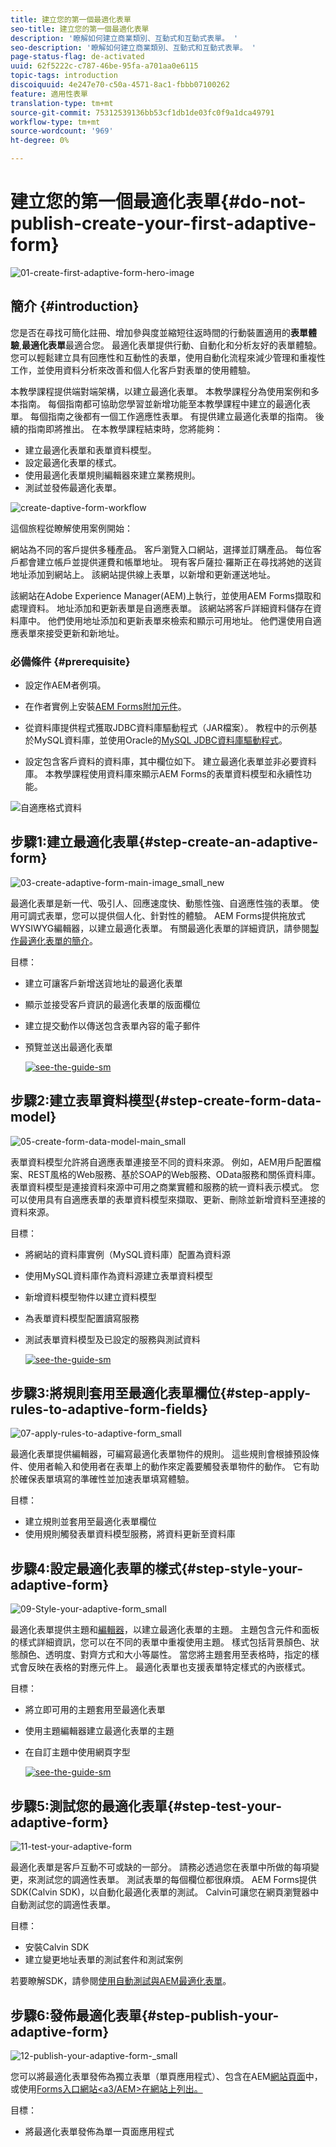 ```yaml
---
title: 建立您的第一個最適化表單
seo-title: 建立您的第一個最適化表單
description: '瞭解如何建立商業類別、互動式和互動式表單。 '
seo-description: '瞭解如何建立商業類別、互動式和互動式表單。 '
page-status-flag: de-activated
uuid: 62f5222c-c787-46be-95fa-a701aa0e6115
topic-tags: introduction
discoiquuid: 4e247e70-c50a-4571-8ac1-fbbb07100262
feature: 適用性表單
translation-type: tm+mt
source-git-commit: 75312539136bb53cf1db1de03fc0f9a1dca49791
workflow-type: tm+mt
source-wordcount: '969'
ht-degree: 0%

---
```



# 建立您的第一個最適化表單{#do-not-publish-create-your-first-adaptive-form}

![01-create-first-adaptive-form-hero-image](assets/01-create-first-adaptive-form-hero-image.png)

## 簡介 {#introduction}

您是否在尋找可簡化註冊、增加參與度並縮短往返時間的行動裝置適用的&#x200B;**表單體驗**,**最適化表單**&#x200B;最適合您。 最適化表單提供行動、自動化和分析友好的表單體驗。 您可以輕鬆建立具有回應性和互動性的表單，使用自動化流程來減少管理和重複性工作，並使用資料分析來改善和個人化客戶對表單的使用體驗。

本教學課程提供端對端架構，以建立最適化表單。 本教學課程分為使用案例和多本指南。 每個指南都可協助您學習並新增功能至本教學課程中建立的最適化表單。 每個指南之後都有一個工作適應性表單。 有提供建立最適化表單的指南。 後續的指南即將推出。 在本教學課程結束時，您將能夠：

* 建立最適化表單和表單資料模型。
* 設定最適化表單的樣式。
* 使用最適化表單規則編輯器來建立業務規則。
* 測試並發佈最適化表單。

![create-daptive-form-workflow](assets/create-daptive-form-workflow.png)

這個旅程從瞭解使用案例開始：

網站為不同的客戶提供多種產品。 客戶瀏覽入口網站，選擇並訂購產品。 每位客戶都會建立帳戶並提供運費和帳單地址。 現有客戶薩拉·羅斯正在尋找將她的送貨地址添加到網站上。 該網站提供線上表單，以新增和更新運送地址。

該網站在Adobe Experience Manager(AEM)上執行，並使用AEM Forms擷取和處理資料。 地址添加和更新表單是自適應表單。 該網站將客戶詳細資料儲存在資料庫中。 他們使用地址添加和更新表單來檢索和顯示可用地址。 他們還使用自適應表單來接受更新和新地址。

### 必備條件 {#prerequisite}

* 設定作AEM者例項。
* 在作者實例上安裝[AEM Forms附加元件](/help/forms/using/installing-configuring-aem-forms-osgi.md)。
* 從資料庫提供程式獲取JDBC資料庫驅動程式（JAR檔案）。 教程中的示例基於MySQL資料庫，並使用Oracle的[MySQL JDBC資料庫驅動程式](https://dev.mysql.com/downloads/connector/j/5.1.html)。

* 設定包含客戶資料的資料庫，其中欄位如下。 建立最適化表單並非必要資料庫。 本教學課程使用資料庫來顯示AEM Forms的表單資料模型和永續性功能。

![自適應格式資料](assets/adaptiveformdata.png)

## 步驟1:建立最適化表單{#step-create-an-adaptive-form}

![03-create-adaptive-form-main-image_small_new](assets/03-create-adaptive-form-main-image_small_new.png)

最適化表單是新一代、吸引人、回應速度快、動態性強、自適應性強的表單。 使用可調式表單，您可以提供個人化、針對性的體驗。 AEM Forms提供拖放式WYSIWYG編輯器，以建立最適化表單。 有關最適化表單的詳細資訊，請參閱[製作最適化表單的簡介](/help/forms/using/introduction-forms-authoring.md)。

目標：

* 建立可讓客戶新增送貨地址的最適化表單
* 顯示並接受客戶資訊的最適化表單的版面欄位
* 建立提交動作以傳送包含表單內容的電子郵件
* 預覽並送出最適化表單

   [ ![see-the-guide-sm](assets/see-the-guide-sm.png)](create-adaptive-form.md)

## 步驟2:建立表單資料模型{#step-create-form-data-model}

![05-create-form-data-model-main_small](assets/05-create-form-data-model-main_small.png)

表單資料模型允許將自適應表單連接至不同的資料來源。 例如，AEM用戶配置檔案、REST風格的Web服務、基於SOAP的Web服務、OData服務和關係資料庫。 表單資料模型是連接資料來源中可用之商業實體和服務的統一資料表示模式。 您可以使用具有自適應表單的表單資料模型來擷取、更新、刪除並新增資料至連接的資料來源。

目標：

* 將網站的資料庫實例（MySQL資料庫）配置為資料源
* 使用MySQL資料庫作為資料源建立表單資料模型
* 新增資料模型物件以建立資料模型
* 為表單資料模型配置讀寫服務
* 測試表單資料模型及已設定的服務與測試資料

   [ ![see-the-guide-sm](assets/see-the-guide-sm.png)](create-form-data-model.md)

## 步驟3:將規則套用至最適化表單欄位{#step-apply-rules-to-adaptive-form-fields}

![07-apply-rules-to-adaptive-form_small](assets/07-apply-rules-to-adaptive-form_small.png)

最適化表單提供編輯器，可編寫最適化表單物件的規則。 這些規則會根據預設條件、使用者輸入和使用者在表單上的動作來定義要觸發表單物件的動作。 它有助於確保表單填寫的準確性並加速表單填寫體驗。

目標：

* 建立規則並套用至最適化表單欄位
* 使用規則觸發表單資料模型服務，將資料更新至資料庫

## 步驟4:設定最適化表單的樣式{#step-style-your-adaptive-form}

![09-Style-your-adaptive-form_small](assets/09-Style-your-adaptive-form_small.png)

最適化表單提供主題和[編輯器](/help/forms/using/themes.md)，以建立最適化表單的主題。 主題包含元件和面板的樣式詳細資訊，您可以在不同的表單中重複使用主題。 樣式包括背景顏色、狀態顏色、透明度、對齊方式和大小等屬性。 當您將主題套用至表格時，指定的樣式會反映在表格的對應元件上。 最適化表單也支援表單特定樣式的內嵌樣式。

目標：

* 將立即可用的主題套用至最適化表單
* 使用主題編輯器建立最適化表單的主題
* 在自訂主題中使用網頁字型

   [ ![see-the-guide-sm](assets/see-the-guide-sm.png)](style-your-adaptive-form.md)

## 步驟5:測試您的最適化表單{#step-test-your-adaptive-form}

![11-test-your-adaptive-form](assets/11-test-your-adaptive-form.png)

最適化表單是客戶互動不可或缺的一部分。 請務必透過您在表單中所做的每項變更，來測試您的調適性表單。 測試表單的每個欄位都很麻煩。 AEM Forms提供SDK(Calvin SDK)，以自動化最適化表單的測試。 Calvin可讓您在網頁瀏覽器中自動測試您的調適性表單。

目標：

* 安裝Calvin SDK
* 建立變更地址表單的測試套件和測試案例

若要瞭解SDK，請參閱[使用自動測試與AEM最適化表單](/help/forms/using/calvin.md)。

## 步驟6:發佈最適化表單{#step-publish-your-adaptive-form}

![12-publish-your-adaptive-form-_small](assets/12-publish-your-adaptive-form-_small.png)

您可以將最適化表單發佈為獨立表單（單頁應用程式）、包含在AEM[網站頁面](/help/forms/using/embed-adaptive-form-aem-sites.md)中，或使用[Forms入口網站&lt;a3/AEM>在網站上列出。](/help/forms/using/introduction-publishing-forms.md)

目標：

* 將最適化表單發佈為單一頁面應用程式

